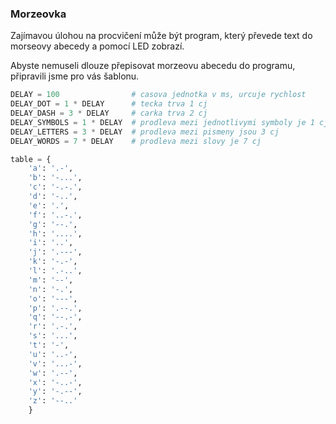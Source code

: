 ### Morzeovka

Zajímavou úlohou na procvičení může být program, který převede text do morseovy abecedy a pomocí LED zobrazí.

Abyste nemuseli dlouze přepisovat morzeovu abecedu do programu, připravili jsme pro vás šablonu.

```python
DELAY = 100                # casova jednotka v ms, urcuje rychlost
DELAY_DOT = 1 * DELAY      # tecka trva 1 cj
DELAY_DASH = 3 * DELAY     # carka trva 2 cj
DELAY_SYMBOLS = 1 * DELAY  # prodleva mezi jednotlivymi symboly je 1 cj
DELAY_LETTERS = 3 * DELAY  # prodleva mezi pismeny jsou 3 cj
DELAY_WORDS = 7 * DELAY    # prodleva mezi slovy je 7 cj

table = {
    'a': '.-',
    'b': '-...',
    'c': '-.-.',
    'd': '-..',
    'e': '.',
    'f': '..-.',
    'g': '--.',
    'h': '....',
    'i': '..',
    'j': '.---',
    'k': '-.-',
    'l': '.-..',
    'm': '--',
    'n': '-.',
    'o': '---',
    'p': '.--.',
    'q': '--.-',
    'r': '.-.',
    's': '...',
    't': '-',
    'u': '..-',
    'v': '...-',
    'w': '.--',
    'x': '-..-',
    'y': '-.--',
    'z': '--..'
    }
```
